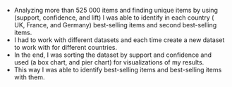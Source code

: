 - Analyzing more than 525 000 items and finding unique items by using (support, confidence, and lift) I was able to identify in each country ( UK, France, and Germany) best-selling items and second best-selling items. 
- I had to work with different datasets and each time create a new dataset to work with for different countries. 
- In the end, I was sorting the dataset by support and confidence and used (a box chart, and pier chart) for visualizations of my results. 
- This way I was able to identify best-selling items and best-selling items with them. 
